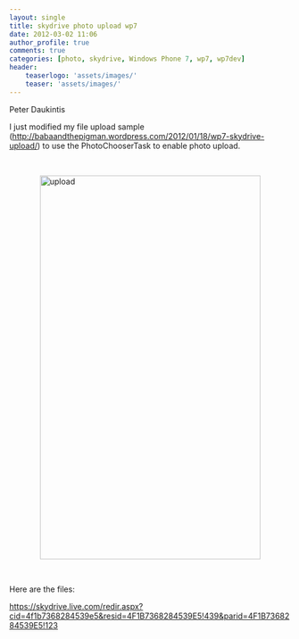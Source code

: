 ```yaml
---
layout: single
title: skydrive photo upload wp7
date: 2012-03-02 11:06
author_profile: true
comments: true
categories: [photo, skydrive, Windows Phone 7, wp7, wp7dev]
header:
    teaserlogo: 'assets/images/'
    teaser: 'assets/images/'
---
```

<p>Peter Daukintis</p>  <p>I just modified my file upload sample (<a title="http://babaandthepigman.wordpress.com/2012/01/18/wp7-skydrive-upload/" href="http://babaandthepigman.wordpress.com/2012/01/18/wp7-skydrive-upload/">http://babaandthepigman.wordpress.com/2012/01/18/wp7-skydrive-upload/</a>) to use the PhotoChooserTask to enable photo upload.</p>  <p>&#160;</p>  <p><a href="{{ site.baseurl }}/assets/images/2012/03/upload.png"><img style="background-image:none;border-bottom:0;border-left:0;padding-left:0;padding-right:0;display:block;float:none;margin-left:auto;border-top:0;margin-right:auto;border-right:0;padding-top:0;" title="upload" border="0" alt="upload" src="{{ site.baseurl }}/assets/images/2012/03/upload_thumb.png" width="395" height="688" /></a></p>  <p>&#160;</p>  <p>Here are the files: </p>  <p><a title="https://skydrive.live.com/redir.aspx?cid=4f1b7368284539e5&amp;resid=4F1B7368284539E5!439&amp;parid=4F1B7368284539E5!123" href="https://skydrive.live.com/redir.aspx?cid=4f1b7368284539e5&amp;resid=4F1B7368284539E5!439&amp;parid=4F1B7368284539E5!123">https://skydrive.live.com/redir.aspx?cid=4f1b7368284539e5&amp;resid=4F1B7368284539E5!439&amp;parid=4F1B7368284539E5!123</a></p>
